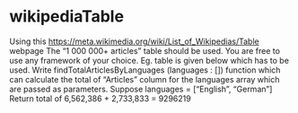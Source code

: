 # wikipediaTable

Using this https://meta.wikimedia.org/wiki/List_of_Wikipedias/Table  webpage The 
“1 000 000+ articles” table should be used. You are free to use any framework of your choice. Eg. table is given below which has to be used.
Write findTotalArticlesByLanguages (languages : []) function which can calculate the total of “Articles” column for the languages array which are passed as parameters. 
Suppose languages = [“English”, “German”]
Return total of  6,562,386 + 2,733,833 = 9296219
